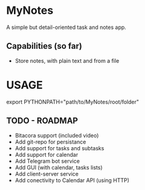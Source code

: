 # MyNotes
A simple but detail-oriented task and notes app.


## Capabilities (so far)
* Store notes, with plain text and from a file

# USAGE

export PYTHONPATH="path/to/MyNotes/root/folder"

## TODO - ROADMAP
* Bitacora support (included video)
* Add git-repo for persistance
* Add support for tasks and subtasks
* Add support for calendar
* Add Telegram bot service
* Add GUI (with calendar, tasks lists)
* Add client-server service
* Add conectivity to Calendar API (using HTTP)
